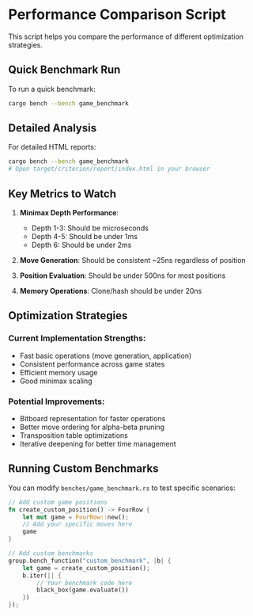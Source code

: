 # Performance Comparison Script

This script helps you compare the performance of different optimization strategies.

## Quick Benchmark Run

To run a quick benchmark:

```bash
cargo bench --bench game_benchmark
```

## Detailed Analysis

For detailed HTML reports:

```bash
cargo bench --bench game_benchmark
# Open target/criterion/report/index.html in your browser
```

## Key Metrics to Watch

1. **Minimax Depth Performance**: 
   - Depth 1-3: Should be microseconds
   - Depth 4-5: Should be under 1ms
   - Depth 6: Should be under 2ms

2. **Move Generation**: Should be consistent ~25ns regardless of position

3. **Position Evaluation**: Should be under 500ns for most positions

4. **Memory Operations**: Clone/hash should be under 20ns

## Optimization Strategies

### Current Implementation Strengths:
- Fast basic operations (move generation, application)
- Consistent performance across game states
- Efficient memory usage
- Good minimax scaling

### Potential Improvements:
- Bitboard representation for faster operations
- Better move ordering for alpha-beta pruning
- Transposition table optimizations
- Iterative deepening for better time management

## Running Custom Benchmarks

You can modify `benches/game_benchmark.rs` to test specific scenarios:

```rust
// Add custom game positions
fn create_custom_position() -> FourRow {
    let mut game = FourRow::new();
    // Add your specific moves here
    game
}

// Add custom benchmarks
group.bench_function("custom_benchmark", |b| {
    let game = create_custom_position();
    b.iter(|| {
        // Your benchmark code here
        black_box(game.evaluate())
    })
});
```
